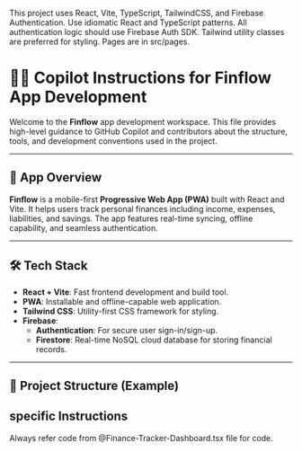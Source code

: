 <!-- Use this file to provide workspace-specific custom instructions to Copilot. For more details, visit https://code.visualstudio.com/docs/copilot/copilot-customization#_use-a-githubcopilotinstructionsmd-file -->

This project uses React, Vite, TypeScript, TailwindCSS, and Firebase Authentication. Use idiomatic React and TypeScript patterns. All authentication logic should use Firebase Auth SDK. Tailwind utility classes are preferred for styling. Pages are in src/pages.

# 🧑‍💻 Copilot Instructions for Finflow App Development

Welcome to the **Finflow** app development workspace. This file provides high-level guidance to GitHub Copilot and contributors about the structure, tools, and development conventions used in the project.

---

## 📱 App Overview

**Finflow** is a mobile-first **Progressive Web App (PWA)** built with React and Vite. It helps users track personal finances including income, expenses, liabilities, and savings. The app features real-time syncing, offline capability, and seamless authentication.

---

## 🛠️ Tech Stack

- **React + Vite**: Fast frontend development and build tool.
- **PWA**: Installable and offline-capable web application.
- **Tailwind CSS**: Utility-first CSS framework for styling.
- **Firebase**:
  - **Authentication**: For secure user sign-in/sign-up.
  - **Firestore**: Real-time NoSQL cloud database for storing financial records.

---

## 📁 Project Structure (Example)

## specific Instructions

Always refer code from @Finance-Tracker-Dashboard.tsx file for code.
